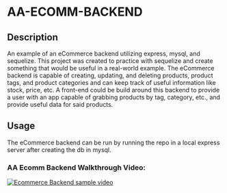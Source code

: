# AA-ECOMM-BACKEND

## Description

An example of an eCommerce backend utilizing express, mysql, and sequelize. This project was created to practice with sequelize and create something that would be useful in a real-world example. The eCommerce backend is capable of creating, updating, and deleting products, product tags, and product categories and can keep track of useful information like stock, price, etc. A front-end could be build around this backend to provide a user with an app capable of grabbing products by tag, category, etc., and provide useful data for said products.

## Usage

The eCommerce backend can be run by running the repo in a local express server after creating the db in mysql.

### AA Ecomm Backend Walkthrough Video:
[![Ecommerce Backend sample video](https://images2.imgbox.com/57/fb/cHyupb6D_o.png)](https://drive.google.com/file/d/1yrvAfdMNl4UgUYJr5XNU4H0e0o6xelCf/view?usp=drive_link)